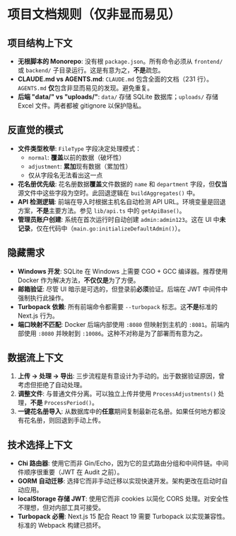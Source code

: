 # 项目文档规则（仅非显而易见）

## 项目结构上下文

- **无根脚本的 Monorepo**: 没有根 `package.json`。所有命令必须从 `frontend/` 或 `backend/` 子目录运行。这是有意为之，**不是**疏忽。
- **CLAUDE.md vs AGENTS.md**: `CLAUDE.md` 包含全面的文档（231 行）。`AGENTS.md` **仅**包含非显而易见的发现。避免重复。
- **后端 "data/" vs "uploads/"**: `data/` 存储 SQLite 数据库；`uploads/` 存储 Excel 文件。两者都被 gitignore 以保护隐私。

## 反直觉的模式

- **文件类型枚举**: `FileType` 字段决定处理模式：
  - `normal`: **覆盖**以前的数据（破坏性）
  - `adjustment`: **累加**现有数据（累加性）
  - 仅从字段名无法看出这一点
- **花名册优先级**: 花名册数据**覆盖**文件数据的 `name` 和 `department` 字段，但**仅当**源文件中这些字段为空时。此回退逻辑在 `buildAggregates()` 中。
- **API 检测逻辑**: 前端在导入时根据主机名自动检测 API URL。环境变量是回退方案，**不是**主要方法。参见 `lib/api.ts` 中的 `getApiBase()`。
- **管理员账户创建**: 系统在首次运行时自动创建 `admin:admin123`。这在 UI 中**未记录**，仅在代码中（`main.go:initializeDefaultAdmin()`）。

## 隐藏需求

- **Windows 开发**: SQLite 在 Windows 上需要 CGO + GCC 编译器。推荐使用 Docker 作为解决方法，**不仅仅是**为了方便。
- **邮箱验证**: 尽管 UI 暗示是可选的，但登录前**必须**验证。后端在 JWT 中间件中强制执行此操作。
- **Turbopack 依赖**: 所有前端命令都需要 `--turbopack` 标志。这**不是**标准的 Next.js 行为。
- **端口映射不匹配**: Docker 后端内部使用 `:8080` 但映射到主机的 `:8081`。前端内部使用 `:8080` 并映射到 `:10086`。这种不对称是为了部署而有意为之。

## 数据流上下文

1. **上传 → 处理 → 导出**: 三步流程是有意设计为手动的。出于数据验证原因，曾考虑但拒绝了自动处理。
2. **调整文件**: 与普通文件分离。可以独立上传并使用 `ProcessAdjustments()` 处理，**不是** `ProcessPeriod()`。
3. **一键花名册导入**: 从数据库中的**任意**期间复制最新花名册。如果任何地方都没有花名册，则回退到手动上传。

## 技术选择上下文

- **Chi 路由器**: 使用它而非 Gin/Echo，因为它的显式路由分组和中间件链。中间件顺序很重要（JWT 在 Audit 之前）。
- **GORM 自动迁移**: 选择它而非手动迁移以实现快速开发。架构更改在启动时自动应用。
- **localStorage 存储 JWT**: 使用它而非 cookies 以简化 CORS 处理。对安全性不理想，但对内部工具可接受。
- **Turbopack 必需**: Next.js 15 配合 React 19 需要 Turbopack 以实现兼容性。标准的 Webpack 构建已损坏。